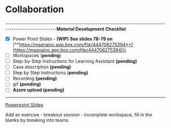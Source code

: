 # Collaboration

-------------------------------------------------------------------------------------------------------**Material Development Checklist**

* [x] Power Point Slides - **\(WIP\)**  **See slides 78-79 on** [**https://maanainc.app.box.com/file/444706275394**](https://maanainc.app.box.com/file/444706275394)\)
* [ ] Workspaces \(**pending**\)
* [ ] Step-by-Step Instructions for Learning Assistant **\(pending\)**
* [ ] Case description **\(pending\)**
* [ ] Step by Step Instructions \(**pending\)**
* [ ] Recording **\(pending\)**
* [ ] gif **\(pending\)**
* [ ] **Azure upload \(pending\)**

-------------------------------------------------------------------------------------------------------

[Powerpoint Slides](https://maanaimages.blob.core.windows.net/maana-q-documentation/QTraining_ppt/The%20Maana%20Way%20-%20Collaboration.pptx)



Add an exercise - breakout session - incomplete workspace, fill in the blanks by breaking into teams.


